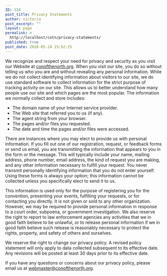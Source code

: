 ```yaml
---
ID: 124
post_title: Privacy Statements
author: victoria
post_excerpt: ""
layout: page
permalink: >
  http://localhost/cotn/privacy-statements/
published: true
post_date: 2018-05-24 15:52:25
---
```

We recognize and respect your need for privacy and security as you visit our Website at [conofthenorth.org](http://conofthenorth.org). When you visit our site, you do so without telling us who you are and without revealing any personal information. While we do not collect identifying information about visitors to our site, we do use standard software to collect information for the strict purpose of tracking activity on our site. This allows us to better understand how many people use our site and which pages are the most popular. The information we normally collect and store includes:

* The domain name of your Internet service provider.
* The Web site that referred you to us (if any).
* The agent string from your browser.
* The pages and/or files you requested.
* The date and time the pages and/or files were accessed.

There are instances where you may elect to provide us with personal information. If you fill out one of our registration, request, or feedback forms or send us email, you are transmitting the information that appears to you in the form or the message. This will typically include your name, mailing address, phone number, email address, the kind of request you are making, and any other information necessary to fulfill your request. You never transmit personally identifying information that you do not enter yourself. Using these forms is always your option; this information cannot be collected unless you specifically elect to send it to us.

This information is used only for the purpose of registering you for the convention, presenting your events, fulfilling your requests, or for contacting you directly. It is not given or sold to any other organization. However, we may be required to provide personal information in response to a court order, subpoena, or government investigation. We also reserve the right to report to law enforcement agencies any activities that we in good faith believe to be unlawful, or to release personal information if we in good faith believe such release is reasonably necessary to protect the rights, property, and safety of others and ourselves.

We reserve the right to change our privacy policy. A revised policy statement will only apply to data collected subsequent to its effective date. Any revisions will be posted at least 30 days prior to its effective date.

If you have any questions or concerns about our privacy policy, please email us at [webmaster@conofthenorth.org](mailto:webmaster@conofthenorth.org).